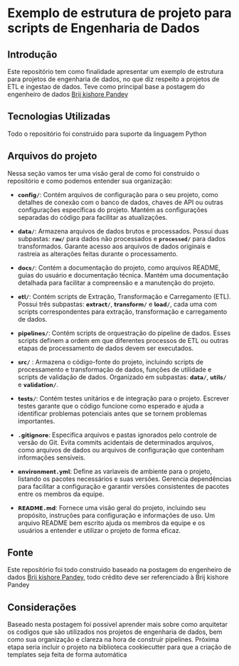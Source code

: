 
# Exemplo de estrutura de projeto para scripts de Engenharia de Dados

## Introdução

Este repositório tem como finalidade apresentar um exemplo de estrutura para projetos de engenharia de dados, no que diz respeito a projetos de ETL e ingestao de dados. Teve como principal base a postagem do engenheiro de dados [Brij kishore Pandey](https://www.linkedin.com/posts/brijpandeyji_data-dataengineering-activity-7056846859377467392-GtB2/)

## Tecnologias Utilizadas

Todo o repositório foi construido para suporte da linguagem Python

## Arquivos do projeto 
Nessa seção vamos ter uma visão geral de como foi construido o repositório e como podemos entender sua organização:

+ **``𝗰𝗼𝗻𝗳𝗶𝗴/``**: Contém arquivos de configuração para o seu projeto, como detalhes de conexão com o banco de dados, chaves de API ou outras configurações específicas do projeto. Mantém as configurações separadas do código para facilitar as atualizações.

+ **``𝗱𝗮𝘁𝗮/``**: Armazena arquivos de dados brutos e processados. Possui duas subpastas:  **``raw/``** para dados não processados e  **``processed/``** para dados transformados. Garante acesso aos arquivos de dados originais e rastreia as alterações feitas durante o processamento.

+ **``𝗱𝗼𝗰𝘀/``**: Contém a documentação do projeto, como arquivos README, guias do usuário e documentação técnica. Mantém uma documentação detalhada para facilitar a compreensão e a manutenção do projeto.

+ **``𝗲𝘁𝗹/``**: Contém scripts de Extração, Transformação e Carregamento (ETL). Possui três subpastas: **``𝗲𝘅𝘁𝗿𝗮𝗰𝘁/``**,  **``𝘁𝗿𝗮𝗻𝘀𝗳𝗼𝗿𝗺/``** e  **``𝗹𝗼𝗮𝗱/``**, cada uma com scripts correspondentes para extração, transformação e carregamento de dados.

+ **``𝗽𝗶𝗽𝗲𝗹𝗶𝗻𝗲𝘀/``**: Contém scripts de orquestração do pipeline de dados. Esses scripts definem a ordem em que diferentes processos de ETL ou outras etapas de processamento de dados devem ser executados.

+ **``𝘀𝗿𝗰/``** : Armazena o código-fonte do projeto, incluindo scripts de processamento e transformação de dados, funções de utilidade e scripts de validação de dados. Organizado em subpastas: **``𝗱𝗮𝘁𝗮/``**, **``𝘂𝘁𝗶𝗹𝘀/``** e **``𝘃𝗮𝗹𝗶𝗱𝗮𝘁𝗶𝗼𝗻/``**.

+ **``𝘁𝗲𝘀𝘁𝘀/``**: Contém testes unitários e de integração para o projeto. Escrever testes garante que o código funcione como esperado e ajuda a identificar problemas potenciais antes que se tornem problemas importantes.

+ **``.𝗴𝗶𝘁𝗶𝗴𝗻𝗼𝗿𝗲``**: Especifica arquivos e pastas ignorados pelo controle de versão do Git. Evita commits acidentais de determinados arquivos, como arquivos de dados ou arquivos de configuração que contenham informações sensíveis.

+ **``𝗲𝗻𝘃𝗶𝗿𝗼𝗻𝗺𝗲𝗻𝘁.𝘆𝗺𝗹``**: Define as variaveis de ambiente para o projeto, listando os pacotes necessários e suas versões. Gerencia dependências para facilitar a configuração e garantir versões consistentes de pacotes entre os membros da equipe.

+ **``𝗥𝗘𝗔𝗗𝗠𝗘.𝗺𝗱``**: Fornece uma visão geral do projeto, incluindo seu propósito, instruções para configuração e informações de uso. Um arquivo README bem escrito ajuda os membros da equipe e os usuários a entender e utilizar o projeto de forma eficaz.

## Fonte

Este repositório foi todo construido baseado na postagem do engenheiro de dados [Brij kishore Pandey](https://www.linkedin.com/posts/brijpandeyji_data-dataengineering-activity-7056846859377467392-GtB2/), todo crédito deve ser referenciado à Brij kishore Pandey

## Considerações

Baseado nesta postagem foi possivel aprender mais sobre como arquitetar os codigos que são utilizados nos projetos de engenharia de dados, bem como sua organização e clareza na hora de construir pipelines. Próxima etapa seria incluir o projeto na biblioteca cookiecutter para que a criação de templates seja feita de forma automática 
